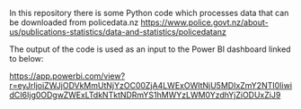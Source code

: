 In this repository there is some Python code which processes data that can be downloaded from policedata.nz
https://www.police.govt.nz/about-us/publications-statistics/data-and-statistics/policedatanz

The output of the code is used as an input to the Power BI dashboard linked to below:

https://app.powerbi.com/view?r=eyJrIjoiZWJjODVkMmUtNjYzOC00ZjA4LWExOWItNjU5MDIxZmY2NTI0IiwidCI6Ijg0ODgwZWExLTdkNTktNDRmYS1hMWYzLWM0YzdhYjZiODUxZiJ9
